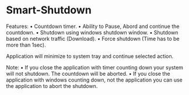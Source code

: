 # Smart-Shutdown

Features:
• Countdown timer.
• Ability to Pause, Abord and continue the countdown.
• Shutdown using windows shutdown window.
• Shutdown based on network traffic (Download).
• Force shutdown (Time has to be more than 1sec).

Application will minimize to system tray and continue selected action.

Note: 
• If you close the application with timer counting down your system will not shutdown. The countdown will be aborted.
• If you close the application with windows counting down, not the application you can use the application to abort the shutdown.